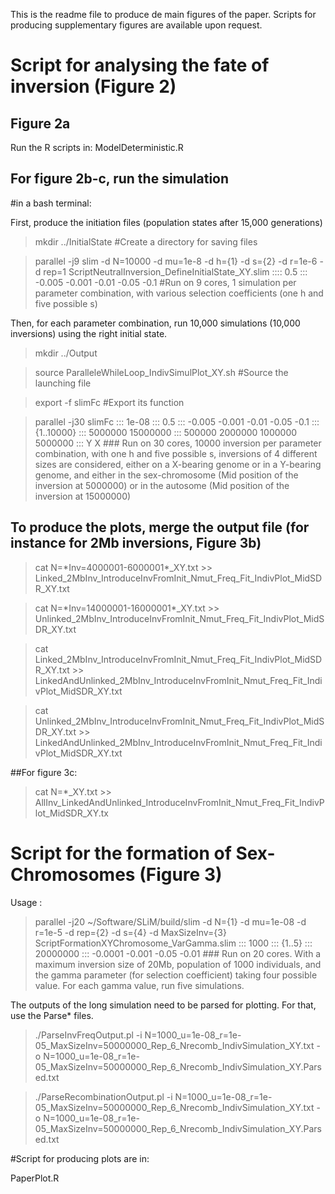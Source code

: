 This is the readme file to produce de main figures of the paper. Scripts for producing supplementary figures are available upon request.

# Script for analysing the fate of inversion (Figure 2)
## Figure 2a
 Run the R scripts in:
ModelDeterministic.R

## For figure 2b-c, run the simulation
#in a bash terminal:

First, produce the initiation files (population states after 15,000 generations)

> mkdir ../InitialState #Create a directory for saving files

> parallel -j9 slim -d N=10000 -d mu=1e-8 -d h={1} -d s={2} -d r=1e-6 -d rep=1 ScriptNeutralInversion\_DefineInitialState\_XY.slim :::: 0.5 ::: -0.005 -0.001 -0.01 -0.05 -0.1 #Run on 9 cores, 1 simulation per parameter combination, with various selection coefficients (one h and five possible s) 

Then, for each parameter combination, run 10,000 simulations (10,000 inversions) using the right initial state.

> mkdir ../Output

 >source ParalleleWhileLoop\_IndivSimulPlot\_XY.sh #Source the launching file

 >export -f slimFc #Export its function

 >parallel -j30 slimFc ::: 1e-08 ::: 0.5 ::: -0.005 -0.001 -0.01 -0.05 -0.1 ::: {1..10000} ::: 5000000 15000000 ::: 500000 2000000 1000000 5000000 ::: Y X ### Run on 30 cores, 10000 inversion per parameter combination, with one h and five possible s, inversions of 4 different sizes are considered, either on a X-bearing genome or in a Y-bearing genome, and either in the sex-chromosome (Mid position of the inversion at 5000000) or in the autosome (Mid position of the inversion at 15000000)
## To produce the plots, merge the output file (for instance for 2Mb inversions, Figure 3b)
 >cat N=\*Inv=4000001-6000001\*\_XY.txt >> Linked\_2MbInv\_IntroduceInvFromInit\_Nmut\_Freq\_Fit\_IndivPlot\_MidSDR\_XY.txt

 >cat N=\*Inv=14000001-16000001\*\_XY.txt >> Unlinked\_2MbInv\_IntroduceInvFromInit\_Nmut\_Freq\_Fit\_IndivPlot\_MidSDR\_XY.txt

 >cat Linked\_2MbInv\_IntroduceInvFromInit\_Nmut\_Freq\_Fit\_IndivPlot\_MidSDR\_XY.txt >> LinkedAndUnlinked\_2MbInv\_IntroduceInvFromInit\_Nmut\_Freq\_Fit\_IndivPlot\_MidSDR\_XY.txt

 >cat Unlinked\_2MbInv\_IntroduceInvFromInit\_Nmut\_Freq\_Fit\_IndivPlot\_MidSDR\_XY.txt >> LinkedAndUnlinked\_2MbInv\_IntroduceInvFromInit\_Nmut\_Freq\_Fit\_IndivPlot\_MidSDR\_XY.txt

 ##For figure 3c:

 >cat N=\*\_XY.txt >> AllInv\_LinkedAndUnlinked\_IntroduceInvFromInit\_Nmut\_Freq\_Fit\_IndivPlot\_MidSDR\_XY.tx

# Script for the formation of Sex-Chromosomes (Figure 3)
Usage :
>parallel -j20 ~/Software/SLiM/build/slim -d N={1} -d mu=1e-08  -d r=1e-5 -d rep={2} -d s={4} -d MaxSizeInv={3} ScriptFormationXYChromosome\_VarGamma.slim  ::: 1000 ::: {1..5} ::: 20000000  :::  -0.0001 -0.001 -0.05 -0.01 ### Run on 20 cores. With a maximum inversion size of 20Mb, population of 1000 individuals, and the gamma parameter (for selection coefficient) taking four possible value. For each gamma value, run five simulations. 

The outputs of the long simulation need to be parsed for plotting. For that, use the Parse\* files.
>./ParseInvFreqOutput.pl -i N=1000\_u=1e-08\_r=1e-05\_MaxSizeInv=50000000\_Rep\_6\_Nrecomb\_IndivSimulation\_XY.txt -o N=1000\_u=1e-08\_r=1e-05\_MaxSizeInv=50000000\_Rep\_6\_Nrecomb\_IndivSimulation\_XY.Parsed.txt

>./ParseRecombinationOutput.pl -i N=1000\_u=1e-08\_r=1e-05\_MaxSizeInv=50000000\_Rep\_6\_Nrecomb\_IndivSimulation\_XY.txt -o N=1000\_u=1e-08\_r=1e-05\_MaxSizeInv=50000000\_Rep\_6\_Nrecomb\_IndivSimulation\_XY.Parsed.txt

#Script for producing plots are in: 

PaperPlot.R
